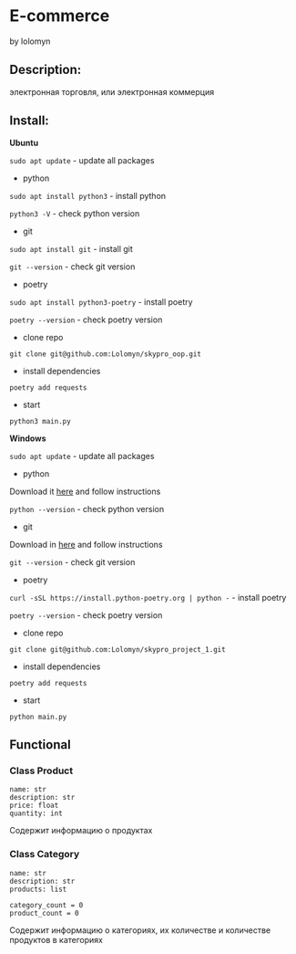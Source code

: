 # E-commerce
by lolomyn

## Description:

электронная торговля, или электронная коммерция

## Install:

**Ubuntu**

`sudo apt update` - update all packages

- python

`sudo apt install python3` - install python

`python3 -V` - check python version

- git

`sudo apt install git` - install git

`git --version` - check git version

- poetry

`sudo apt install python3-poetry` - install poetry

`poetry --version` - check poetry version

- clone repo

`git clone git@github.com:Lolomyn/skypro_oop.git`

- install dependencies

`poetry add requests`

- start

`python3 main.py`

**Windows**

`sudo apt update` - update all packages

- python

Download it  [here](https://www.python.org/) and follow instructions

`python --version` - check python version

- git

Download in [here](https://git-scm.com/) and follow instructions

`git --version` - check git version

- poetry

`curl -sSL https://install.python-poetry.org | python -` - install poetry

`poetry --version` - check poetry version

- clone repo

`git clone git@github.com:Lolomyn/skypro_project_1.git`

- install dependencies

`poetry add requests`

- start

`python main.py`

## Functional

### Class Product
    name: str
    description: str
    price: float
    quantity: int

Содержит информацию о продуктах

### Class Category
    name: str
    description: str
    products: list

    category_count = 0
    product_count = 0

Содержит информацию о категориях, их количестве и количестве продуктов в категориях    
    

    
    
